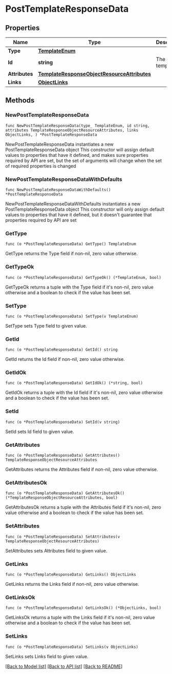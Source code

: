 # PostTemplateResponseData

## Properties

Name | Type | Description | Notes
------------ | ------------- | ------------- | -------------
**Type** | [**TemplateEnum**](TemplateEnum.md) |  | 
**Id** | **string** | The ID of template | 
**Attributes** | [**TemplateResponseObjectResourceAttributes**](TemplateResponseObjectResourceAttributes.md) |  | 
**Links** | [**ObjectLinks**](ObjectLinks.md) |  | 

## Methods

### NewPostTemplateResponseData

`func NewPostTemplateResponseData(type_ TemplateEnum, id string, attributes TemplateResponseObjectResourceAttributes, links ObjectLinks, ) *PostTemplateResponseData`

NewPostTemplateResponseData instantiates a new PostTemplateResponseData object
This constructor will assign default values to properties that have it defined,
and makes sure properties required by API are set, but the set of arguments
will change when the set of required properties is changed

### NewPostTemplateResponseDataWithDefaults

`func NewPostTemplateResponseDataWithDefaults() *PostTemplateResponseData`

NewPostTemplateResponseDataWithDefaults instantiates a new PostTemplateResponseData object
This constructor will only assign default values to properties that have it defined,
but it doesn't guarantee that properties required by API are set

### GetType

`func (o *PostTemplateResponseData) GetType() TemplateEnum`

GetType returns the Type field if non-nil, zero value otherwise.

### GetTypeOk

`func (o *PostTemplateResponseData) GetTypeOk() (*TemplateEnum, bool)`

GetTypeOk returns a tuple with the Type field if it's non-nil, zero value otherwise
and a boolean to check if the value has been set.

### SetType

`func (o *PostTemplateResponseData) SetType(v TemplateEnum)`

SetType sets Type field to given value.


### GetId

`func (o *PostTemplateResponseData) GetId() string`

GetId returns the Id field if non-nil, zero value otherwise.

### GetIdOk

`func (o *PostTemplateResponseData) GetIdOk() (*string, bool)`

GetIdOk returns a tuple with the Id field if it's non-nil, zero value otherwise
and a boolean to check if the value has been set.

### SetId

`func (o *PostTemplateResponseData) SetId(v string)`

SetId sets Id field to given value.


### GetAttributes

`func (o *PostTemplateResponseData) GetAttributes() TemplateResponseObjectResourceAttributes`

GetAttributes returns the Attributes field if non-nil, zero value otherwise.

### GetAttributesOk

`func (o *PostTemplateResponseData) GetAttributesOk() (*TemplateResponseObjectResourceAttributes, bool)`

GetAttributesOk returns a tuple with the Attributes field if it's non-nil, zero value otherwise
and a boolean to check if the value has been set.

### SetAttributes

`func (o *PostTemplateResponseData) SetAttributes(v TemplateResponseObjectResourceAttributes)`

SetAttributes sets Attributes field to given value.


### GetLinks

`func (o *PostTemplateResponseData) GetLinks() ObjectLinks`

GetLinks returns the Links field if non-nil, zero value otherwise.

### GetLinksOk

`func (o *PostTemplateResponseData) GetLinksOk() (*ObjectLinks, bool)`

GetLinksOk returns a tuple with the Links field if it's non-nil, zero value otherwise
and a boolean to check if the value has been set.

### SetLinks

`func (o *PostTemplateResponseData) SetLinks(v ObjectLinks)`

SetLinks sets Links field to given value.



[[Back to Model list]](../README.md#documentation-for-models) [[Back to API list]](../README.md#documentation-for-api-endpoints) [[Back to README]](../README.md)



